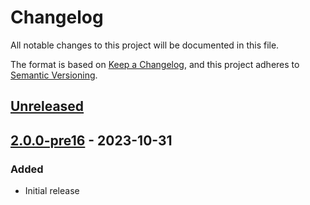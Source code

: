 # Changelog

All notable changes to this project will be documented in this file.

The format is based on [Keep a Changelog](https://keepachangelog.com/en/1.0.0/),
and this project adheres to [Semantic Versioning](https://semver.org/spec/v2.0.0.html).

## [Unreleased]

## [2.0.0-pre16] - 2023-10-31
### Added
- Initial release

[unreleased]: https://github.com/fabulous-dev/Fabulous.Avalonia.ItemsRepeater/compare/2.0.0-pre16...HEAD
[2.0.0-pre16]: https://github.com/fabulous-dev/Fabulous.Avalonia.ItemsRepeater/releases/tag/2.0.0-pre16
